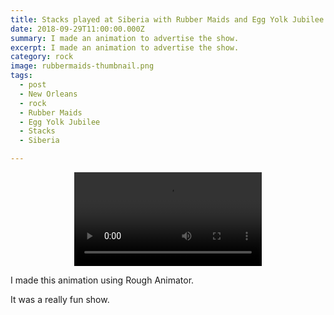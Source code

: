 ```yaml
---
title: Stacks played at Siberia with Rubber Maids and Egg Yolk Jubilee.
date: 2018-09-29T11:00:00.000Z
summary: I made an animation to advertise the show.
excerpt: I made an animation to advertise the show.
category: rock
image: rubbermaids-thumbnail.png
tags:
  - post 
  - New Orleans
  - rock
  - Rubber Maids
  - Egg Yolk Jubilee
  - Stacks
  - Siberia

---
```


<div style="width: 100%; text-align: center;">
<video controls loop>
  <source type="video/mp4" src="/static/img/animations/mp4s/Siberia-180929-640.mp4"></source>
  <p>Your browser does not support the video element.</p>
</video>
</div>

I made this animation using Rough Animator.

It was a really fun show. 
